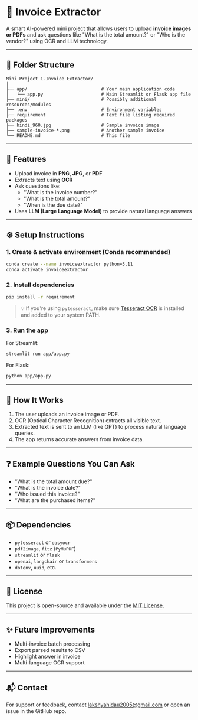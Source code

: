 # 🧾 Invoice Extractor

A smart AI-powered mini project that allows users to upload **invoice images or PDFs** and ask questions like "What is the total amount?" or "Who is the vendor?" using OCR and LLM technology.

---

## 📂 Folder Structure

```
Mini Project 1-Invoice Extractor/
│
├── app/                            # Your main application code
│   └── app.py                      # Main Streamlit or Flask app file
├── mini/                           # Possibly additional resources/modules
├── .env                            # Environment variables
├── requirement                     # Text file listing required packages
├── hindi_960.jpg                   # Sample invoice image
├── sample-invoice-*.png            # Another sample invoice
└── README.md                       # This file
```

---

## 🚀 Features

- Upload invoice in **PNG**, **JPG**, or **PDF**
- Extracts text using **OCR**
- Ask questions like:
  - "What is the invoice number?"
  - "What is the total amount?"
  - "When is the due date?"
- Uses **LLM (Large Language Model)** to provide natural language answers

---

## ⚙️ Setup Instructions

### 1. Create & activate environment (Conda recommended)

```bash
conda create --name invoiceextractor python=3.11
conda activate invoiceextractor
```

### 2. Install dependencies

```bash
pip install -r requirement
```

> 💡 If you're using `pytesseract`, make sure [Tesseract OCR](https://github.com/tesseract-ocr/tesseract) is installed and added to your system PATH.

### 3. Run the app

For Streamlit:
```bash
streamlit run app/app.py
```

For Flask:
```bash
python app/app.py
```

---

## 🧠 How It Works

1. The user uploads an invoice image or PDF.
2. OCR (Optical Character Recognition) extracts all visible text.
3. Extracted text is sent to an LLM (like GPT) to process natural language queries.
4. The app returns accurate answers from invoice data.

---

## ❓ Example Questions You Can Ask

- "What is the total amount due?"
- "What is the invoice date?"
- "Who issued this invoice?"
- "What are the purchased items?"

---

## 📦 Dependencies

- `pytesseract` or `easyocr`
- `pdf2image`, `fitz` (`PyMuPDF`)
- `streamlit` or `flask`
- `openai`, `langchain` or `transformers`
- `dotenv`, `uuid`, etc.

---

## 📄 License

This project is open-source and available under the [MIT License](LICENSE).

---

## ✨ Future Improvements

- Multi-invoice batch processing
- Export parsed results to CSV
- Highlight answer in invoice
- Multi-language OCR support

---

## 📬 Contact

For support or feedback, contact lakshyahidau2005@gmail.com or open an issue in the GitHub repo.

